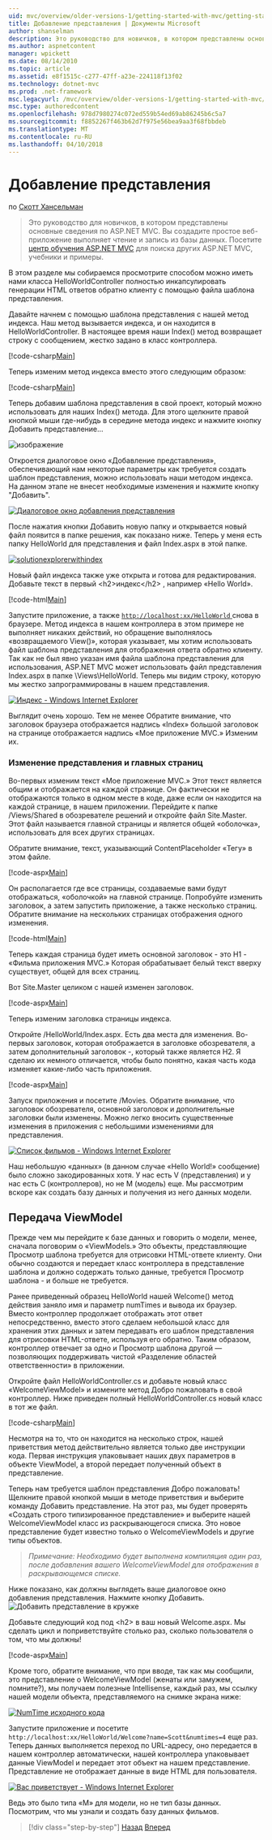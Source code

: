 ```yaml
---
uid: mvc/overview/older-versions-1/getting-started-with-mvc/getting-started-with-mvc-part3
title: Добавление представления | Документы Microsoft
author: shanselman
description: Это руководство для новичков, в котором представлены основные сведения по ASP.NET MVC. Создание простого веб-приложения, чтение и запись из базы данных.
ms.author: aspnetcontent
manager: wpickett
ms.date: 08/14/2010
ms.topic: article
ms.assetid: e8f1515c-c277-47ff-a23e-224118f13f02
ms.technology: dotnet-mvc
ms.prod: .net-framework
msc.legacyurl: /mvc/overview/older-versions-1/getting-started-with-mvc/getting-started-with-mvc-part3
msc.type: authoredcontent
ms.openlocfilehash: 978d7980274c072ed559b54ed69ab86245b6c5a7
ms.sourcegitcommit: f8852267f463b62d7f975e56bea9aa3f68fbbdeb
ms.translationtype: MT
ms.contentlocale: ru-RU
ms.lasthandoff: 04/10/2018
---
```

<a name="adding-a-view"></a>Добавление представления
====================
по [Скотт Хансельман](https://github.com/shanselman)

> Это руководство для новичков, в котором представлены основные сведения по ASP.NET MVC. Вы создадите простое веб-приложение выполняет чтение и запись из базы данных. Посетите [центр обучения ASP.NET MVC](../../../index.md) для поиска других ASP.NET MVC, учебники и примеры.


В этом разделе мы собираемся просмотрите способом можно иметь нами класса HelloWorldController полностью инкапсулировать генерации HTML ответов обратно клиенту с помощью файла шаблона представления.

Давайте начнем с помощью шаблона представления с нашей метод индекса. Наш метод вызывается индекса, и он находится в HelloWorldController. В настоящее время наши Index() метод возвращает строку с сообщением, жестко задано в класс контроллера.

[!code-csharp[Main](getting-started-with-mvc-part3/samples/sample1.cs)]

Теперь изменим метод индекса вместо этого следующим образом:

[!code-csharp[Main](getting-started-with-mvc-part3/samples/sample2.cs)]

Теперь добавим шаблона представления в свой проект, который можно использовать для наших Index() метода. Для этого щелкните правой кнопкой мыши где-нибудь в середине метода индекс и нажмите кнопку Добавить представление...

![изображение](getting-started-with-mvc-part3/_static/image1.png)

Откроется диалоговое окно «Добавление представления», обеспечивающий нам некоторые параметры как требуется создать шаблон представления, можно использовать наши методом индекса. На данном этапе не внесет необходимые изменения и нажмите кнопку "Добавить".

[![Диалоговое окно добавления представления](getting-started-with-mvc-part3/_static/image3.png)](getting-started-with-mvc-part3/_static/image2.png)

После нажатия кнопки Добавить новую папку и открывается новый файл появится в папке решения, как показано ниже. Теперь у меня есть папку HelloWorld для представления и файл Index.aspx в этой папке.

[![solutionexplorerwithindex](getting-started-with-mvc-part3/_static/image5.png)](getting-started-with-mvc-part3/_static/image4.png)

Новый файл индекса также уже открыта и готова для редактирования. Добавьте текст в первый &lt;h2&gt;индекс&lt;/h2&gt; , например «Hello World».

[!code-html[Main](getting-started-with-mvc-part3/samples/sample3.html)]

Запустите приложение, а также [ `http://localhost:xx/HelloWorld` ](http://localhostxx) снова в браузере. Метод индекса в нашем контроллера в этом примере не выполняет никаких действий, но обращение выполнялось «возвращаемого View()», которая указывает, мы хотим использовать файл шаблона представления для отображения ответа обратно клиенту. Так как не был явно указан имя файла шаблона представления для использования, ASP.NET MVC может использовать файл представления Index.aspx в папке \Views\HelloWorld. Теперь мы видим строку, которую мы жестко запрограммированы в нашем представления.

[![Индекс - Windows Internet Explorer](getting-started-with-mvc-part3/_static/image7.png)](getting-started-with-mvc-part3/_static/image6.png)

Выглядит очень хорошо. Тем не менее Обратите внимание, что заголовок браузера отображается надпись «Index» большой заголовок на странице отображается надпись «Мое приложение MVC.» Изменим их.

### <a name="changing-views-and-master-pages"></a>Изменение представления и главных страниц

Во-первых изменим текст «Мое приложение MVC.» Этот текст является общим и отображается на каждой странице. Он фактически не отображаются только в одном месте в коде, даже если он находится на каждой странице, в нашем приложении. Перейдите к папке /Views/Shared в обозревателе решений и откройте файл Site.Master. Этот файл называется главной страницы и является общей «оболочка», использовать для всех других страницах.

Обратите внимание, текст, указывающий ContentPlaceholder «Тегу» в этом файле.

[!code-aspx[Main](getting-started-with-mvc-part3/samples/sample4.aspx)]

Он располагается где все страницы, создаваемые вами будут отображаться, «оболочкой» на главной странице. Попробуйте изменить заголовок, а затем запустить приложение, а также несколько страниц. Обратите внимание на нескольких страницах отображения одного изменения.

[!code-html[Main](getting-started-with-mvc-part3/samples/sample5.html)]

Теперь каждая страница будет иметь основной заголовок - это H1 - «Фильма приложения MVC.» Которая обрабатывает белый текст вверху существует, общей для всех страниц.

Вот Site.Master целиком с нашей изменен заголовок.

[!code-aspx[Main](getting-started-with-mvc-part3/samples/sample6.aspx)]

Теперь изменим заголовка страницы индекса.

Откройте /HelloWorld/Index.aspx. Есть два места для изменения. Во-первых заголовок, которая отображается в заголовке обозревателя, а затем дополнительный заголовок -, который также является H2. Я сделаю их немного отличается, чтобы было понятно, какая часть кода изменяет какие-либо часть приложения.

[!code-aspx[Main](getting-started-with-mvc-part3/samples/sample7.aspx)]

Запуск приложения и посетите /Movies. Обратите внимание, что заголовок обозревателя, основной заголовок и дополнительные заголовки были изменены. Можно легко вносить существенные изменения в приложения с небольшими изменениями для представления.

[![Список фильмов - Windows Internet Explorer](getting-started-with-mvc-part3/_static/image9.png)](getting-started-with-mvc-part3/_static/image8.png)

Наш небольшую «данных» (в данном случае «Hello World!» сообщение) было сложно закодированных хотя. У нас есть V (представления) и у нас есть C (контроллеров), но не M (модель) еще. Мы рассмотрим вскоре как создать базу данных и получения из него данных модели.

## <a name="passing-a-viewmodel"></a>Передача ViewModel

Прежде чем мы перейдите к базе данных и говорить о модели, менее, сначала поговорим о «ViewModels.» Это объекты, представляющие Просмотр шаблона требуется для отрисовки HTML-ответе клиенту. Они обычно создаются и передает класс контроллера в представление шаблона и должно содержать только данные, требуется Просмотр шаблона - и больше не требуется.

Ранее приведенный образец HelloWorld нашей Welcome() метод действия заняло имя и параметр numTimes и вывода их браузер. Вместо контроллер продолжает отображать этот ответ непосредственно, вместо этого сделаем небольшой класс для хранения этих данных и затем передавать его шаблон представления для отрисовки HTML-ответе, используя его обратно. Таким образом, контроллер отвечает за одно и Просмотр шаблона другой — позволяющих поддерживать чистой «Разделение областей ответственности» в приложении.

Откройте файл HelloWorldController.cs и добавьте новый класс «WelcomeViewModel» и измените метод Добро пожаловать в свой контроллер. Ниже приведен полный HelloWorldController.cs новый класс в тот же файл.

[!code-csharp[Main](getting-started-with-mvc-part3/samples/sample8.cs)]

Несмотря на то, что он находится на несколько строк, нашей приветствия метод действительно является только две инструкции кода. Первая инструкция упаковывает наших двух параметров в объекте ViewModel, а второй передает полученный объект в представление.

Теперь нам требуется шаблон представления Добро пожаловать! Щелкните правой кнопкой мыши в методе приветствия и выберите команду Добавить представление. На этот раз, мы будет проверять «Создать строго типизированное представление» и выберите нашей WelcomeViewModel класс из раскрывающегося списка. Это новое представление будет известно только о WelcomeViewModels и другие типы объектов.

> *Примечание: Необходимо будет выполнена компиляция один раз, после добавления вашего WelcomeViewModel для отображения в раскрывающемся списке.*


Ниже показано, как должны выглядеть ваше диалоговое окно добавления представления. Нажмите кнопку Добавить. ![Добавить представление в кружке](getting-started-with-mvc-part3/_static/image10.png)

Добавьте следующий код под &lt;h2&gt; в ваш новый Welcome.aspx. Мы сделать цикл и поприветствуйте столько раз, сколько пользователя о том, что мы должны!

[!code-aspx[Main](getting-started-with-mvc-part3/samples/sample9.aspx)]

Кроме того, обратите внимание, что при вводе, так как мы сообщили, это представление о WelcomeViewModel (женаты или замужем, помните?), мы получаем полезные Intellisense, каждый раз, мы ссылку нашей модели объекта, представляемого на снимке экрана ниже:

[![NumTime исходного кода](getting-started-with-mvc-part3/_static/image12.png)](getting-started-with-mvc-part3/_static/image11.png)

Запустите приложение и посетите `http://localhost:xx/HelloWorld/Welcome?name=Scott&numtimes=4` еще раз. Теперь данных выполняется переход по URL-адресу, оно передается в нашем контроллер автоматически, нашей контроллера упаковывает данные ViewModel и передает этот объект на нашем представление. Представление не отображает данные в виде HTML для пользователя.

[![Вас приветствует - Windows Internet Explorer](getting-started-with-mvc-part3/_static/image14.png)](getting-started-with-mvc-part3/_static/image13.png)

Ведь это было типа «M» для модели, но не тип базы данных. Посмотрим, что мы узнали и создать базу данных фильмов.

> [!div class="step-by-step"]
> [Назад](getting-started-with-mvc-part2.md)
> [Вперед](getting-started-with-mvc-part4.md)
